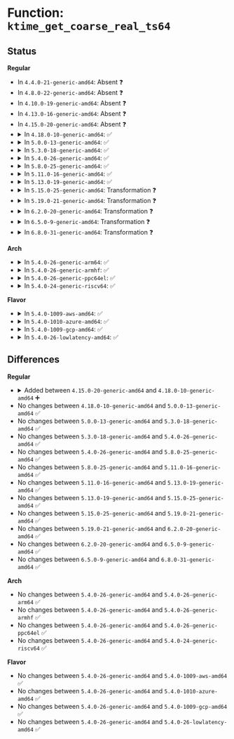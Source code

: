 # Function: <code>ktime_get_coarse_real_ts64</code>

## Status
<b>Regular</b>
<ul>
<li>
In <code>4.4.0-21-generic-amd64</code>: Absent ❓
</li>
<li>
In <code>4.8.0-22-generic-amd64</code>: Absent ❓
</li>
<li>
In <code>4.10.0-19-generic-amd64</code>: Absent ❓
</li>
<li>
In <code>4.13.0-16-generic-amd64</code>: Absent ❓
</li>
<li>
In <code>4.15.0-20-generic-amd64</code>: Absent ❓
</li>
<li>
<details>
<summary>In <code>4.18.0-10-generic-amd64</code>: ✅</summary>

```c
void ktime_get_coarse_real_ts64(struct timespec64 * ts)
```

```json
{
  "name": "ktime_get_coarse_real_ts64",
  "collision_type": "Unique Global",
  "inline_type": "No",
  "funcs": [
    {
      "addr": 18446744071579989536,
      "name": "ktime_get_coarse_real_ts64",
      "external": true,
      "loc": "kernel/time/timekeeping.c:2136",
      "file": "kernel/time/timekeeping.c",
      "inline": "seen, unknown",
      "caller_inline": [],
      "caller_func": [
        "kernel/time/posix-timers.c:posix_get_realtime_coarse",
        "kernel/auditsc.c:__audit_syscall_entry",
        "fs/inode.c:current_time",
        "fs/jbd2/commit.c:journal_submit_commit_record"
      ]
    }
  ],
  "symbols": [
    {
      "addr": 18446744071579989536,
      "name": "ktime_get_coarse_real_ts64",
      "section": ".text",
      "bind": "STB_GLOBAL",
      "size": 65
    }
  ]
}
```
</details>
</li>
<li>
<details>
<summary>In <code>5.0.0-13-generic-amd64</code>: ✅</summary>

```c
void ktime_get_coarse_real_ts64(struct timespec64 * ts)
```

```json
{
  "name": "ktime_get_coarse_real_ts64",
  "collision_type": "Unique Global",
  "inline_type": "No",
  "funcs": [
    {
      "addr": 18446744071580036160,
      "name": "ktime_get_coarse_real_ts64",
      "external": true,
      "loc": "kernel/time/timekeeping.c:2150",
      "file": "kernel/time/timekeeping.c",
      "inline": "seen, unknown",
      "caller_inline": [],
      "caller_func": [
        "kernel/time/posix-timers.c:posix_get_realtime_coarse",
        "kernel/auditsc.c:__audit_syscall_entry",
        "fs/inode.c:current_time"
      ]
    }
  ],
  "symbols": [
    {
      "addr": 18446744071580036160,
      "name": "ktime_get_coarse_real_ts64",
      "section": ".text",
      "bind": "STB_GLOBAL",
      "size": 65
    }
  ]
}
```
</details>
</li>
<li>
<details>
<summary>In <code>5.3.0-18-generic-amd64</code>: ✅</summary>

```c
void ktime_get_coarse_real_ts64(struct timespec64 * ts)
```

```json
{
  "name": "ktime_get_coarse_real_ts64",
  "collision_type": "Unique Global",
  "inline_type": "No",
  "funcs": [
    {
      "addr": 18446744071580078736,
      "name": "ktime_get_coarse_real_ts64",
      "external": true,
      "loc": "kernel/time/timekeeping.c:2160",
      "file": "kernel/time/timekeeping.c",
      "inline": "seen, unknown",
      "caller_inline": [],
      "caller_func": [
        "kernel/time/posix-timers.c:posix_get_realtime_coarse",
        "kernel/auditsc.c:__audit_syscall_entry",
        "fs/inode.c:current_time"
      ]
    }
  ],
  "symbols": [
    {
      "addr": 18446744071580078736,
      "name": "ktime_get_coarse_real_ts64",
      "section": ".text",
      "bind": "STB_GLOBAL",
      "size": 64
    }
  ]
}
```
</details>
</li>
<li>
<details>
<summary>In <code>5.4.0-26-generic-amd64</code>: ✅</summary>

```c
void ktime_get_coarse_real_ts64(struct timespec64 * ts)
```

```json
{
  "name": "ktime_get_coarse_real_ts64",
  "collision_type": "Unique Global",
  "inline_type": "No",
  "funcs": [
    {
      "addr": 18446744071580127792,
      "name": "ktime_get_coarse_real_ts64",
      "external": true,
      "loc": "kernel/time/timekeeping.c:2160",
      "file": "kernel/time/timekeeping.c",
      "inline": "seen, unknown",
      "caller_inline": [],
      "caller_func": [
        "kernel/time/posix-timers.c:posix_get_realtime_coarse",
        "kernel/auditsc.c:__audit_syscall_entry",
        "fs/inode.c:current_time"
      ]
    }
  ],
  "symbols": [
    {
      "addr": 18446744071580127792,
      "name": "ktime_get_coarse_real_ts64",
      "section": ".text",
      "bind": "STB_GLOBAL",
      "size": 64
    }
  ]
}
```
</details>
</li>
<li>
<details>
<summary>In <code>5.8.0-25-generic-amd64</code>: ✅</summary>

```c
void ktime_get_coarse_real_ts64(struct timespec64 * ts)
```

```json
{
  "name": "ktime_get_coarse_real_ts64",
  "collision_type": "Unique Global",
  "inline_type": "No",
  "funcs": [
    {
      "addr": 18446744071580188288,
      "name": "ktime_get_coarse_real_ts64",
      "external": true,
      "loc": "kernel/time/timekeeping.c:2159",
      "file": "kernel/time/timekeeping.c",
      "inline": "seen, unknown",
      "caller_inline": [],
      "caller_func": [
        "kernel/time/posix-timers.c:posix_get_realtime_coarse",
        "kernel/auditsc.c:audit_core_dumps",
        "kernel/auditsc.c:__audit_syscall_entry",
        "fs/inode.c:current_time"
      ]
    }
  ],
  "symbols": [
    {
      "addr": 18446744071580188288,
      "name": "ktime_get_coarse_real_ts64",
      "section": ".text",
      "bind": "STB_GLOBAL",
      "size": 66
    }
  ]
}
```
</details>
</li>
<li>
<details>
<summary>In <code>5.11.0-16-generic-amd64</code>: ✅</summary>

```c
void ktime_get_coarse_real_ts64(struct timespec64 * ts)
```

```json
{
  "name": "ktime_get_coarse_real_ts64",
  "collision_type": "Unique Global",
  "inline_type": "No",
  "funcs": [
    {
      "addr": 18446744071580172976,
      "name": "ktime_get_coarse_real_ts64",
      "external": true,
      "loc": "kernel/time/timekeeping.c:2222",
      "file": "kernel/time/timekeeping.c",
      "inline": "seen, unknown",
      "caller_inline": [],
      "caller_func": [
        "kernel/time/posix-timers.c:posix_get_realtime_coarse",
        "kernel/auditsc.c:audit_core_dumps",
        "kernel/auditsc.c:__audit_syscall_entry",
        "fs/inode.c:current_time"
      ]
    }
  ],
  "symbols": [
    {
      "addr": 18446744071580172976,
      "name": "ktime_get_coarse_real_ts64",
      "section": ".text",
      "bind": "STB_GLOBAL",
      "size": 65
    }
  ]
}
```
</details>
</li>
<li>
<details>
<summary>In <code>5.13.0-19-generic-amd64</code>: ✅</summary>

```c
void ktime_get_coarse_real_ts64(struct timespec64 * ts)
```

```json
{
  "name": "ktime_get_coarse_real_ts64",
  "collision_type": "Unique Global",
  "inline_type": "No",
  "funcs": [
    {
      "addr": 18446744071580177472,
      "name": "ktime_get_coarse_real_ts64",
      "external": true,
      "loc": "kernel/time/timekeeping.c:2233",
      "file": "kernel/time/timekeeping.c",
      "inline": "seen, unknown",
      "caller_inline": [],
      "caller_func": [
        "kernel/time/posix-timers.c:posix_get_realtime_coarse",
        "kernel/auditsc.c:audit_core_dumps",
        "kernel/auditsc.c:__audit_syscall_entry",
        "fs/inode.c:current_time"
      ]
    }
  ],
  "symbols": [
    {
      "addr": 18446744071580177472,
      "name": "ktime_get_coarse_real_ts64",
      "section": ".text",
      "bind": "STB_GLOBAL",
      "size": 65
    }
  ]
}
```
</details>
</li>
<li>
<details>
<summary>In <code>5.15.0-25-generic-amd64</code>: Transformation ❓</summary>

```c
void ktime_get_coarse_real_ts64(struct timespec64 * ts)
```

```json
{
  "name": "ktime_get_coarse_real_ts64",
  "collision_type": "Unique Global",
  "inline_type": "No",
  "funcs": [
    {
      "addr": 0,
      "name": "ktime_get_coarse_real_ts64",
      "external": true,
      "loc": "kernel/time/timekeeping.c:2234",
      "file": "kernel/time/timekeeping.c",
      "inline": "seen, unknown",
      "caller_inline": [],
      "caller_func": [
        "kernel/time/posix-timers.c:posix_get_realtime_coarse",
        "kernel/auditsc.c:audit_core_dumps",
        "kernel/auditsc.c:__audit_syscall_entry",
        "fs/inode.c:current_time"
      ]
    }
  ],
  "symbols": [
    {
      "addr": 18446744071592152140,
      "name": "ktime_get_coarse_real_ts64.cold",
      "section": ".text",
      "bind": "STB_LOCAL",
      "size": 32
    },
    {
      "addr": 18446744071580325584,
      "name": "ktime_get_coarse_real_ts64",
      "section": ".text",
      "bind": "STB_GLOBAL",
      "size": 90
    }
  ]
}
```
</details>
</li>
<li>
<details>
<summary>In <code>5.19.0-21-generic-amd64</code>: Transformation ❓</summary>

```c
void ktime_get_coarse_real_ts64(struct timespec64 * ts)
```

```json
{
  "name": "ktime_get_coarse_real_ts64",
  "collision_type": "Unique Global",
  "inline_type": "No",
  "funcs": [
    {
      "addr": 0,
      "name": "ktime_get_coarse_real_ts64",
      "external": true,
      "loc": "kernel/time/timekeeping.c:2255",
      "file": "kernel/time/timekeeping.c",
      "inline": "seen, unknown",
      "caller_inline": [],
      "caller_func": [
        "kernel/time/posix-timers.c:posix_get_realtime_coarse",
        "kernel/audit.c:audit_log_start",
        "kernel/auditsc.c:__audit_syscall_entry",
        "kernel/auditsc.c:__audit_uring_entry",
        "fs/inode.c:current_time",
        "fs/jbd2/commit.c:journal_submit_commit_record"
      ]
    }
  ],
  "symbols": [
    {
      "addr": 18446744071593927140,
      "name": "ktime_get_coarse_real_ts64.cold",
      "section": ".text",
      "bind": "STB_LOCAL",
      "size": 32
    },
    {
      "addr": 18446744071580537744,
      "name": "ktime_get_coarse_real_ts64",
      "section": ".text",
      "bind": "STB_GLOBAL",
      "size": 104
    }
  ]
}
```
</details>
</li>
<li>
<details>
<summary>In <code>6.2.0-20-generic-amd64</code>: Transformation ❓</summary>

```c
void ktime_get_coarse_real_ts64(struct timespec64 * ts)
```

```json
{
  "name": "ktime_get_coarse_real_ts64",
  "collision_type": "Unique Global",
  "inline_type": "No",
  "funcs": [
    {
      "addr": 0,
      "name": "ktime_get_coarse_real_ts64",
      "external": true,
      "loc": "kernel/time/timekeeping.c:2255",
      "file": "kernel/time/timekeeping.c",
      "inline": "seen, unknown",
      "caller_inline": [],
      "caller_func": [
        "kernel/time/posix-timers.c:posix_get_realtime_coarse",
        "kernel/audit.c:audit_log_start",
        "kernel/auditsc.c:__audit_syscall_entry",
        "kernel/auditsc.c:__audit_uring_entry",
        "fs/inode.c:current_time",
        "fs/jbd2/commit.c:journal_submit_commit_record"
      ]
    }
  ],
  "symbols": [
    {
      "addr": 18446744071595995185,
      "name": "ktime_get_coarse_real_ts64.cold",
      "section": ".text",
      "bind": "STB_LOCAL",
      "size": 32
    },
    {
      "addr": 18446744071580794528,
      "name": "ktime_get_coarse_real_ts64",
      "section": ".text",
      "bind": "STB_GLOBAL",
      "size": 104
    }
  ]
}
```
</details>
</li>
<li>
<details>
<summary>In <code>6.5.0-9-generic-amd64</code>: Transformation ❓</summary>

```c
void ktime_get_coarse_real_ts64(struct timespec64 * ts)
```

```json
{
  "name": "ktime_get_coarse_real_ts64",
  "collision_type": "Unique Global",
  "inline_type": "No",
  "funcs": [
    {
      "addr": 0,
      "name": "ktime_get_coarse_real_ts64",
      "external": true,
      "loc": "kernel/time/timekeeping.c:2255",
      "file": "kernel/time/timekeeping.c",
      "inline": "seen, unknown",
      "caller_inline": [],
      "caller_func": [
        "kernel/time/posix-timers.c:posix_get_realtime_coarse",
        "kernel/audit.c:audit_log_start",
        "kernel/auditsc.c:__audit_syscall_entry",
        "kernel/auditsc.c:__audit_uring_entry",
        "fs/inode.c:current_time",
        "fs/jbd2/commit.c:journal_submit_commit_record"
      ]
    }
  ],
  "symbols": [
    {
      "addr": 18446744071596513411,
      "name": "ktime_get_coarse_real_ts64.cold",
      "section": ".text",
      "bind": "STB_LOCAL",
      "size": 32
    },
    {
      "addr": 18446744071580877120,
      "name": "ktime_get_coarse_real_ts64",
      "section": ".text",
      "bind": "STB_GLOBAL",
      "size": 104
    }
  ]
}
```
</details>
</li>
<li>
<details>
<summary>In <code>6.8.0-31-generic-amd64</code>: Transformation ❓</summary>

```c
void ktime_get_coarse_real_ts64(struct timespec64 * ts)
```

```json
{
  "name": "ktime_get_coarse_real_ts64",
  "collision_type": "Unique Global",
  "inline_type": "No",
  "funcs": [
    {
      "addr": 0,
      "name": "ktime_get_coarse_real_ts64",
      "external": true,
      "loc": "kernel/time/timekeeping.c:2255",
      "file": "kernel/time/timekeeping.c",
      "inline": "seen, unknown",
      "caller_inline": [],
      "caller_func": [
        "kernel/time/posix-timers.c:posix_get_realtime_coarse",
        "kernel/audit.c:audit_log_start",
        "kernel/auditsc.c:__audit_syscall_entry",
        "kernel/auditsc.c:__audit_uring_entry",
        "fs/inode.c:inode_needs_update_time",
        "fs/inode.c:inode_update_timestamps",
        "fs/inode.c:inode_update_timestamps",
        "fs/jbd2/commit.c:journal_submit_commit_record"
      ]
    }
  ],
  "symbols": [
    {
      "addr": 18446744071597412738,
      "name": "ktime_get_coarse_real_ts64.cold",
      "section": ".text",
      "bind": "STB_LOCAL",
      "size": 32
    },
    {
      "addr": 18446744071580967552,
      "name": "ktime_get_coarse_real_ts64",
      "section": ".text",
      "bind": "STB_GLOBAL",
      "size": 104
    }
  ]
}
```
</details>
</li>
</ul>
<b>Arch</b>
<ul>
<li>
<details>
<summary>In <code>5.4.0-26-generic-arm64</code>: ✅</summary>

```c
void ktime_get_coarse_real_ts64(struct timespec64 * ts)
```

```json
{
  "name": "ktime_get_coarse_real_ts64",
  "collision_type": "Unique Global",
  "inline_type": "No",
  "funcs": [
    {
      "addr": 18446603336491347400,
      "name": "ktime_get_coarse_real_ts64",
      "external": true,
      "loc": "kernel/time/timekeeping.c:2160",
      "file": "kernel/time/timekeeping.c",
      "inline": "seen, unknown",
      "caller_inline": [],
      "caller_func": [
        "kernel/time/posix-timers.c:posix_get_realtime_coarse",
        "kernel/auditsc.c:__audit_syscall_entry",
        "fs/inode.c:current_time"
      ]
    }
  ],
  "symbols": [
    {
      "addr": 18446603336491347400,
      "name": "ktime_get_coarse_real_ts64",
      "section": ".text",
      "bind": "STB_GLOBAL",
      "size": 100
    }
  ]
}
```
</details>
</li>
<li>
<details>
<summary>In <code>5.4.0-26-generic-armhf</code>: ✅</summary>

```c
void ktime_get_coarse_real_ts64(struct timespec64 * ts)
```

```json
{
  "name": "ktime_get_coarse_real_ts64",
  "collision_type": "Unique Global",
  "inline_type": "No",
  "funcs": [
    {
      "addr": 3225340612,
      "name": "ktime_get_coarse_real_ts64",
      "external": true,
      "loc": "kernel/time/timekeeping.c:2160",
      "file": "kernel/time/timekeeping.c",
      "inline": "seen, unknown",
      "caller_inline": [],
      "caller_func": [
        "kernel/time/posix-timers.c:posix_get_realtime_coarse",
        "kernel/auditsc.c:__audit_syscall_entry",
        "fs/inode.c:current_time"
      ]
    }
  ],
  "symbols": [
    {
      "addr": 3225340612,
      "name": "ktime_get_coarse_real_ts64",
      "section": ".text",
      "bind": "STB_GLOBAL",
      "size": 160
    }
  ]
}
```
</details>
</li>
<li>
<details>
<summary>In <code>5.4.0-26-generic-ppc64el</code>: ✅</summary>

```c
void ktime_get_coarse_real_ts64(struct timespec64 * ts)
```

```json
{
  "name": "ktime_get_coarse_real_ts64",
  "collision_type": "Unique Global",
  "inline_type": "No",
  "funcs": [
    {
      "addr": 13835058055284278032,
      "name": "ktime_get_coarse_real_ts64",
      "external": true,
      "loc": "kernel/time/timekeeping.c:2160",
      "file": "kernel/time/timekeeping.c",
      "inline": "seen, unknown",
      "caller_inline": [],
      "caller_func": [
        "kernel/time/posix-timers.c:posix_get_realtime_coarse",
        "kernel/auditsc.c:__audit_syscall_entry",
        "fs/inode.c:current_time"
      ]
    }
  ],
  "symbols": [
    {
      "addr": 13835058055284278032,
      "name": "ktime_get_coarse_real_ts64",
      "section": ".text",
      "bind": "STB_GLOBAL",
      "size": 108
    }
  ]
}
```
</details>
</li>
<li>
<details>
<summary>In <code>5.4.0-24-generic-riscv64</code>: ✅</summary>

```c
void ktime_get_coarse_real_ts64(struct timespec64 * ts)
```

```json
{
  "name": "ktime_get_coarse_real_ts64",
  "collision_type": "Unique Global",
  "inline_type": "No",
  "funcs": [
    {
      "addr": 18446743936271841968,
      "name": "ktime_get_coarse_real_ts64",
      "external": true,
      "loc": "kernel/time/timekeeping.c:2160",
      "file": "kernel/time/timekeeping.c",
      "inline": "seen, unknown",
      "caller_inline": [],
      "caller_func": [
        "kernel/time/posix-timers.c:posix_get_realtime_coarse",
        "kernel/auditsc.c:__audit_syscall_entry",
        "fs/inode.c:current_time"
      ]
    }
  ],
  "symbols": [
    {
      "addr": 18446743936271841968,
      "name": "ktime_get_coarse_real_ts64",
      "section": ".text",
      "bind": "STB_GLOBAL",
      "size": 84
    }
  ]
}
```
</details>
</li>
</ul>
<b>Flavor</b>
<ul>
<li>
<details>
<summary>In <code>5.4.0-1009-aws-amd64</code>: ✅</summary>

```c
void ktime_get_coarse_real_ts64(struct timespec64 * ts)
```

```json
{
  "name": "ktime_get_coarse_real_ts64",
  "collision_type": "Unique Global",
  "inline_type": "No",
  "funcs": [
    {
      "addr": 18446744071580096992,
      "name": "ktime_get_coarse_real_ts64",
      "external": true,
      "loc": "kernel/time/timekeeping.c:2160",
      "file": "kernel/time/timekeeping.c",
      "inline": "seen, unknown",
      "caller_inline": [],
      "caller_func": [
        "kernel/time/posix-timers.c:posix_get_realtime_coarse",
        "kernel/auditsc.c:__audit_syscall_entry",
        "fs/inode.c:current_time"
      ]
    }
  ],
  "symbols": [
    {
      "addr": 18446744071580096992,
      "name": "ktime_get_coarse_real_ts64",
      "section": ".text",
      "bind": "STB_GLOBAL",
      "size": 64
    }
  ]
}
```
</details>
</li>
<li>
<details>
<summary>In <code>5.4.0-1010-azure-amd64</code>: ✅</summary>

```c
void ktime_get_coarse_real_ts64(struct timespec64 * ts)
```

```json
{
  "name": "ktime_get_coarse_real_ts64",
  "collision_type": "Unique Global",
  "inline_type": "No",
  "funcs": [
    {
      "addr": 18446744071580042304,
      "name": "ktime_get_coarse_real_ts64",
      "external": true,
      "loc": "kernel/time/timekeeping.c:2160",
      "file": "kernel/time/timekeeping.c",
      "inline": "seen, unknown",
      "caller_inline": [],
      "caller_func": [
        "kernel/time/posix-timers.c:posix_get_realtime_coarse",
        "kernel/auditsc.c:__audit_syscall_entry",
        "fs/inode.c:current_time"
      ]
    }
  ],
  "symbols": [
    {
      "addr": 18446744071580042304,
      "name": "ktime_get_coarse_real_ts64",
      "section": ".text",
      "bind": "STB_GLOBAL",
      "size": 64
    }
  ]
}
```
</details>
</li>
<li>
<details>
<summary>In <code>5.4.0-1009-gcp-amd64</code>: ✅</summary>

```c
void ktime_get_coarse_real_ts64(struct timespec64 * ts)
```

```json
{
  "name": "ktime_get_coarse_real_ts64",
  "collision_type": "Unique Global",
  "inline_type": "No",
  "funcs": [
    {
      "addr": 18446744071580088064,
      "name": "ktime_get_coarse_real_ts64",
      "external": true,
      "loc": "kernel/time/timekeeping.c:2160",
      "file": "kernel/time/timekeeping.c",
      "inline": "seen, unknown",
      "caller_inline": [],
      "caller_func": [
        "kernel/time/posix-timers.c:posix_get_realtime_coarse",
        "kernel/auditsc.c:__audit_syscall_entry",
        "fs/inode.c:current_time"
      ]
    }
  ],
  "symbols": [
    {
      "addr": 18446744071580088064,
      "name": "ktime_get_coarse_real_ts64",
      "section": ".text",
      "bind": "STB_GLOBAL",
      "size": 64
    }
  ]
}
```
</details>
</li>
<li>
<details>
<summary>In <code>5.4.0-26-lowlatency-amd64</code>: ✅</summary>

```c
void ktime_get_coarse_real_ts64(struct timespec64 * ts)
```

```json
{
  "name": "ktime_get_coarse_real_ts64",
  "collision_type": "Unique Global",
  "inline_type": "No",
  "funcs": [
    {
      "addr": 18446744071580139808,
      "name": "ktime_get_coarse_real_ts64",
      "external": true,
      "loc": "kernel/time/timekeeping.c:2160",
      "file": "kernel/time/timekeeping.c",
      "inline": "seen, unknown",
      "caller_inline": [],
      "caller_func": [
        "kernel/time/posix-timers.c:posix_get_realtime_coarse",
        "kernel/auditsc.c:__audit_syscall_entry",
        "fs/inode.c:current_time"
      ]
    }
  ],
  "symbols": [
    {
      "addr": 18446744071580139808,
      "name": "ktime_get_coarse_real_ts64",
      "section": ".text",
      "bind": "STB_GLOBAL",
      "size": 64
    }
  ]
}
```
</details>
</li>
</ul>

## Differences
<b>Regular</b>
<ul>
<li>
<details>
<summary>Added between <code>4.15.0-20-generic-amd64</code> and <code>4.18.0-10-generic-amd64</code> ➕</summary>

```c
void ktime_get_coarse_real_ts64(struct timespec64 * ts)
```
</details>
</li>
<li>
No changes between <code>4.18.0-10-generic-amd64</code> and <code>5.0.0-13-generic-amd64</code> ✅
</li>
<li>
No changes between <code>5.0.0-13-generic-amd64</code> and <code>5.3.0-18-generic-amd64</code> ✅
</li>
<li>
No changes between <code>5.3.0-18-generic-amd64</code> and <code>5.4.0-26-generic-amd64</code> ✅
</li>
<li>
No changes between <code>5.4.0-26-generic-amd64</code> and <code>5.8.0-25-generic-amd64</code> ✅
</li>
<li>
No changes between <code>5.8.0-25-generic-amd64</code> and <code>5.11.0-16-generic-amd64</code> ✅
</li>
<li>
No changes between <code>5.11.0-16-generic-amd64</code> and <code>5.13.0-19-generic-amd64</code> ✅
</li>
<li>
No changes between <code>5.13.0-19-generic-amd64</code> and <code>5.15.0-25-generic-amd64</code> ✅
</li>
<li>
No changes between <code>5.15.0-25-generic-amd64</code> and <code>5.19.0-21-generic-amd64</code> ✅
</li>
<li>
No changes between <code>5.19.0-21-generic-amd64</code> and <code>6.2.0-20-generic-amd64</code> ✅
</li>
<li>
No changes between <code>6.2.0-20-generic-amd64</code> and <code>6.5.0-9-generic-amd64</code> ✅
</li>
<li>
No changes between <code>6.5.0-9-generic-amd64</code> and <code>6.8.0-31-generic-amd64</code> ✅
</li>
</ul>
<b>Arch</b>
<ul>
<li>
No changes between <code>5.4.0-26-generic-amd64</code> and <code>5.4.0-26-generic-arm64</code> ✅
</li>
<li>
No changes between <code>5.4.0-26-generic-amd64</code> and <code>5.4.0-26-generic-armhf</code> ✅
</li>
<li>
No changes between <code>5.4.0-26-generic-amd64</code> and <code>5.4.0-26-generic-ppc64el</code> ✅
</li>
<li>
No changes between <code>5.4.0-26-generic-amd64</code> and <code>5.4.0-24-generic-riscv64</code> ✅
</li>
</ul>
<b>Flavor</b>
<ul>
<li>
No changes between <code>5.4.0-26-generic-amd64</code> and <code>5.4.0-1009-aws-amd64</code> ✅
</li>
<li>
No changes between <code>5.4.0-26-generic-amd64</code> and <code>5.4.0-1010-azure-amd64</code> ✅
</li>
<li>
No changes between <code>5.4.0-26-generic-amd64</code> and <code>5.4.0-1009-gcp-amd64</code> ✅
</li>
<li>
No changes between <code>5.4.0-26-generic-amd64</code> and <code>5.4.0-26-lowlatency-amd64</code> ✅
</li>
</ul>
